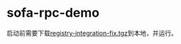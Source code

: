 # sofa-rpc-demo
启动前需要下载[registry-integration-fix.tgz](https://github.com/sofastack/sofa-registry/releases)到本地，并运行。
